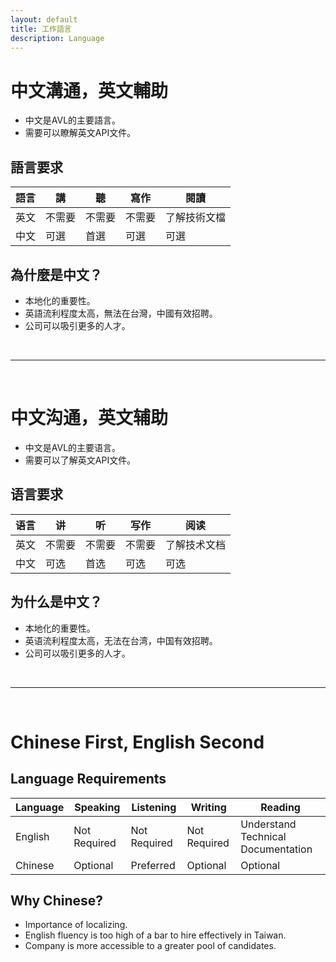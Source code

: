 ```yaml
---
layout: default
title: 工作語言
description: Language
---
```


<a name="zh-tw"></a>

# 中文溝通，英文輔助

* 中文是AVL的主要語言。
* 需要可以瞭解英文API文件。

## 語言要求

|語言|講|聽|寫作|閱讀|
| --- | --- | --- | --- | --- |
|英文 | 不需要 | 不需要 | 不需要 | 了解技術文檔|
|中文|可選|首選|可選|可選|

## 為什麼是中文？

* 本地化的重要性。
* 英語流利程度太高，無法在台灣，中國有效招聘。
* 公司可以吸引更多的人才。

<br>

---

<br>

<a name="zh-cn"></a>

# 中文沟通，英文辅助

* 中文是AVL的主要语言。
* 需要可以了解英文API文件。

## 语言要求

|语言|讲|听|写作|阅读|
| --- | --- | --- | --- | --- |
|英文 | 不需要 | 不需要 | 不需要 | 了解技术文档|
|中文|可选|首选|可选|可选|

## 为什么是中文？

* 本地化的重要性。
* 英语流利程度太高，无法在台湾，中国有效招聘。
* 公司可以吸引更多的人才。

<br>

---

<br>

<a name="en"></a>

# Chinese First, English Second

## Language Requirements

| Language | Speaking | Listening | Writing | Reading |
| --- | --- | --- | --- | --- |
| English | Not Required | Not Required | Not Required | Understand Technical Documentation |
| Chinese | Optional | Preferred | Optional | Optional |

## Why Chinese?

* Importance of localizing.
* English fluency is too high of a bar to hire effectively in Taiwan.
* Company is more accessible to a greater pool of candidates.